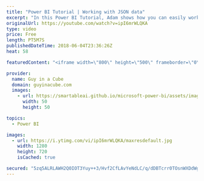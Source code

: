 ```yaml
---
title: "Power BI Tutorial | Working with JSON data"
excerpt: "In this Power BI Tutorial, Adam shows how you can easily work with JSON data within Power BI. Working with JSON data in Power BI Desktop is one of the best-kept secrets of Power BI.  LET'S CONNECT!  Guy in a Cube -- https://guyinacube.com -- http://twitter.com/guyinacube -- http://www.facebook.com/guyinacube"
originalUrl: https://youtube.com/watch?v=ipI6mrWLQKA
type: video
price: Free
length: PT5M7S
publishedDateTime: 2018-06-04T23:36:26Z
heat: 58

featuredContent: "<iframe width=\"800\" height=\"500\" frameborder=\"0\" src=\"https://www.youtube.com/embed/ipI6mrWLQKA\" allow=\"accelerometer; autoplay; encrypted-media; gyroscope; picture-in-picture\" allowfullscreen></iframe>"

provider:
  name: Guy in a Cube
  domain: guyinacube.com
  images:
    - url: https://smartableai.github.io/microsoft-power-bi/assets/images/organizations/guyinacube.com-50x50.jpg
      width: 50
      height: 50

topics:
  - Power BI

images:
  - url: https://i.ytimg.com/vi/ipI6mrWLQKA/maxresdefault.jpg
    width: 1280
    height: 720
    isCached: true

secured: "5zq5ALRLAWH2Q0IOT3Yuy++3/Hvf2CfLAvYeNdLC/q/dDBTcrr0TOsnWXDdWgv270D80HSUKcMsIr9oR5jjn20BQEqhsuop3UBOVh9OJDra6HJzji8hZYpBYwk5PxDkUPIu7mEYPMnIWf7XJ5N+YXehwxdjMxsxR1iQ63VValdjV0pbbfWVOMiMWt0Fy91NNiahulmkyQv6yFjHbHxmVemzPtjAJfsINA4U68O2OWIzgz0R2t0ZzZb/36yzp/UhXHkzKPlb8LVpQb01X9PFeE8U2IPJg8EYwpt9NISn/3Yj9rwu+sDaTOAm5flgDb5JEEniKx0dHZq0vi8t1HQ5BzvIpXs1J/JLWpmher4GH48T+LPl9ijRDAQ/hbGIzxt+QY6lEimJ8jDJvIHCwC8+f53gKY1cPH8EKfxAp6ioO0Yw=;kq/9hz5FdcdHVU7j/jKsIg=="
---
```


